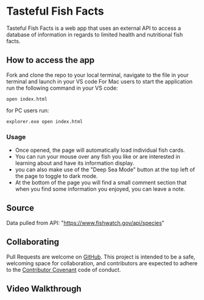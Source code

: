 # Tasteful Fish Facts

Tasteful Fish Facts is a web app that uses an external API to access a database of information in regards to limited health and nutritional fish facts.

## How to access the app

Fork and clone the repo to your local terminal, navigate to the file in your terminal and launch in your VS code
For Mac users to start the application run the following command in your VS code: 
```
open index.html
```
for PC users run:
```
explorer.exe open index.html
```

### Usage 

- Once opened, the page will automatically load individual fish cards.
- You can run your mouse over any fish you like or are interested in learning about and have its information display.
- you can also make use of the "Deep Sea Mode" button at the top left of the page to toggle to dark mode.
- At the bottom of the page you will find a small comment section that when you find some information you enjoyed, you can leave a note.


## Source

Data pulled from API: "https://www.fishwatch.gov/api/species"

## Collaborating

Pull Requests are welcome on [GitHub](https://github.com/Shenanigans570/funFactsProject/tree/newBranch). This project is intended to be a safe, welcoming space for collaboration, and contributors are expected to adhere to the [Contributor Covenant](https://www.contributor-covenant.org/version/1/4/code-of-conduct/) code of conduct.

## Video Walkthrough

<a href="https://youtu.be/0VrF3qtZHVg"></a>
